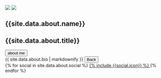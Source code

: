<div class="perspective-fixed"
    data-80p="visibility: visible; opacity: 1;"
    data-81p="visibility: hidden; opacity: 0;"
>
  <section class="user-card"
    data-20p="transform: scale(1);"
    data-100p="transform: scale(0.8);"
    data-101p="transform: scale(0);"
  >
    <div class="user-card__avatar" tabindex="0">
      <div class="user-card__avatar-image user-card__avatar-image--white"></div>
      <div class="user-card__avatar-flipper">
        <img class="user-card__avatar-image user-card__avatar-image--front" src="{{site.data.about.avatar1}}">
        <img class="user-card__avatar-image user-card__avatar-image--back" src="{{site.data.about.avatar2}}">
      </div>
    </div>
    <h1 class="user-card__name">{{site.data.about.name}}</h1>
    <h2 class="user-card__title">{{site.data.about.title}}</h2>
    <div class="user-card__bio-buttons">
      <button class="user-card__bio-button js-show-bio">about me</button>
    </div>
    <section class="user-card__bio user-card__bio--hidden">
      <div class="user-card__bio-content">
        {{ site.data.about.bio | markdownify }}
        <button class="user-card__back js-hide-bio">Back</button>
      </div>
    </section>

  <div class="user-card__social">
      {% for social in site.data.about.social %}
        <a class="user-card__social-icon" href="{{social.url}}" target="_blank" title="{{social.name}}">
          {% include {{social.icon}} %}
        </a>
      {% endfor %}
    </div>
  </section>
</div>
